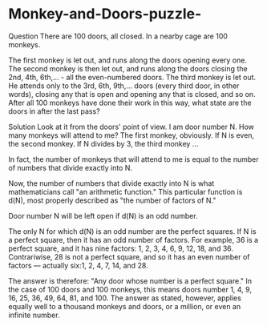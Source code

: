 # Monkey-and-Doors-puzzle- 
Question 
There are 100 doors, all closed.
In a nearby cage are 100 monkeys.

The first monkey is let out, and runs along the doors opening every one.
The second monkey is then let out, and runs along the doors closing the 2nd, 4th, 6th,…  - all the even-numbered doors.
The third monkey is let out. He attends only to the 3rd, 6th, 9th,… doors (every third door, in other words), closing any that is open and opening any that is closed, and so on.
After all 100 monkeys have done their work in this way, what state are the doors in after the last pass?  

Solution 
Look at it from the doors' point of view. I am door number N. How many monkeys will attend to me? The first monkey, obviously. If N is even, the second monkey. If N divides by 3, the third monkey …

In fact, the number of monkeys that will attend to me is equal to the number of numbers that divide exactly into N.

Now, the number of numbers that divide exactly into N is what mathematicians call "an arithmetic function." This particular function is d(N), most properly described as "the number of factors of N."

Door number N will be left open if d(N) is an odd number.

The only N for which d(N) is an odd number are the perfect squares. If N is a perfect square, then it has an odd number of factors. For example, 36 is a perfect square, and it has nine factors:  1, 2, 3, 4, 6, 9, 12, 18, and 36. Contrariwise, 28 is not a perfect square, and so it has an even number of factors — actually six:1, 2, 4, 7, 14, and 28.

The answer is therefore:  "Any door whose number is a perfect square." In the case of 100 doors and 100 monkeys, this means doors number 1, 4, 9, 16, 25, 36, 49, 64, 81, and 100. The answer as stated, however, applies equally well to a thousand monkeys and doors, or a million, or even an infinite number.
